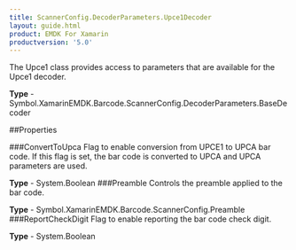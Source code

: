 ```yaml
---
title: ScannerConfig.DecoderParameters.Upce1Decoder
layout: guide.html 
product: EMDK For Xamarin 
productversion: '5.0' 
---
```

The Upce1 class provides access to parameters that are available for the Upce1 decoder.

**Type** - Symbol.XamarinEMDK.Barcode.ScannerConfig.DecoderParameters.BaseDecoder

##Properties

###ConvertToUpca
Flag to enable conversion from UPCE1 to UPCA bar code. If this flag is set, the bar code is converted to UPCA and UPCA parameters are used.

**Type** - System.Boolean
###Preamble
Controls the preamble applied to the bar code.

**Type** - Symbol.XamarinEMDK.Barcode.ScannerConfig.Preamble
###ReportCheckDigit
Flag to enable reporting the bar code check digit.

**Type** - System.Boolean


